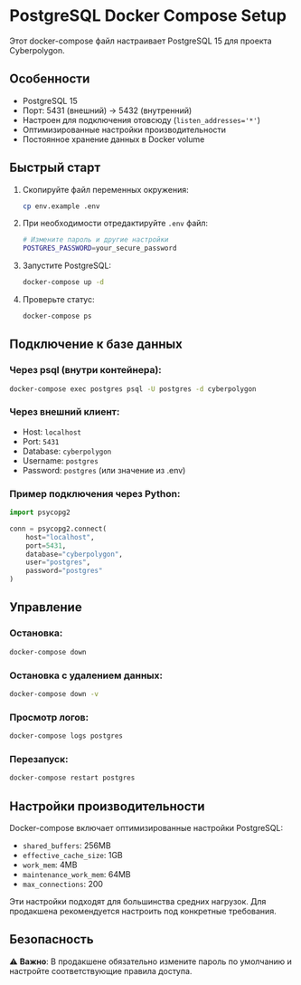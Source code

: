 # PostgreSQL Docker Compose Setup

Этот docker-compose файл настраивает PostgreSQL 15 для проекта Cyberpolygon.

## Особенности

- PostgreSQL 15
- Порт: 5431 (внешний) -> 5432 (внутренний)
- Настроен для подключения отовсюду (`listen_addresses='*'`)
- Оптимизированные настройки производительности
- Постоянное хранение данных в Docker volume

## Быстрый старт

1. Скопируйте файл переменных окружения:
   ```bash
   cp env.example .env
   ```

2. При необходимости отредактируйте `.env` файл:
   ```bash
   # Измените пароль и другие настройки
   POSTGRES_PASSWORD=your_secure_password
   ```

3. Запустите PostgreSQL:
   ```bash
   docker-compose up -d
   ```

4. Проверьте статус:
   ```bash
   docker-compose ps
   ```

## Подключение к базе данных

### Через psql (внутри контейнера):
```bash
docker-compose exec postgres psql -U postgres -d cyberpolygon
```

### Через внешний клиент:
- Host: `localhost`
- Port: `5431`
- Database: `cyberpolygon`
- Username: `postgres`
- Password: `postgres` (или значение из .env)

### Пример подключения через Python:
```python
import psycopg2

conn = psycopg2.connect(
    host="localhost",
    port=5431,
    database="cyberpolygon",
    user="postgres",
    password="postgres"
)
```

## Управление

### Остановка:
```bash
docker-compose down
```

### Остановка с удалением данных:
```bash
docker-compose down -v
```

### Просмотр логов:
```bash
docker-compose logs postgres
```

### Перезапуск:
```bash
docker-compose restart postgres
```

## Настройки производительности

Docker-compose включает оптимизированные настройки PostgreSQL:
- `shared_buffers`: 256MB
- `effective_cache_size`: 1GB
- `work_mem`: 4MB
- `maintenance_work_mem`: 64MB
- `max_connections`: 200

Эти настройки подходят для большинства средних нагрузок. Для продакшена рекомендуется настроить под конкретные требования.

## Безопасность

⚠️ **Важно**: В продакшене обязательно измените пароль по умолчанию и настройте соответствующие правила доступа.
